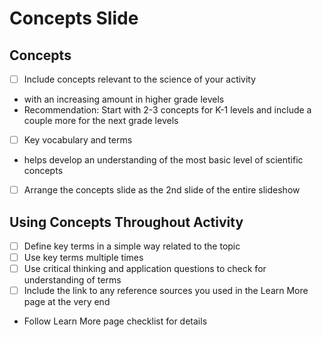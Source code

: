 # Concepts Slide

## Concepts
  - [ ] Include concepts relevant to the science of your activity
  - with an increasing amount in higher grade levels
  - Recommendation: Start with 2-3 concepts for K-1 levels and include a couple more for the next grade levels
  - [ ] Key vocabulary and terms
  - helps develop an understanding of the most basic level of scientific concepts
  - [ ] Arrange the concepts slide as the 2nd slide of the entire slideshow
  
## Using Concepts Throughout Activity
  - [ ] Define key terms in a simple way related to the topic 
  - [ ] Use key terms multiple times 
  - [ ] Use critical thinking and application questions to check for understanding of terms
  - [ ] Include the link to any reference sources you used in the Learn More page at the very end
  - Follow Learn More page checklist for details 
